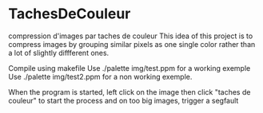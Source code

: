# TachesDeCouleur
compression d'images par taches de couleur
This idea of this project is to compress images by grouping similar pixels as one single color rather than a lot of slightly diffferent ones.

Compile using makefile
Use ./palette img/test.ppm for a working exemple
Use ./palette img/test2.ppm for a non working exemple.

When the program is started, left click on the image then click "taches de couleur" to start the process and on too big images, trigger a segfault
